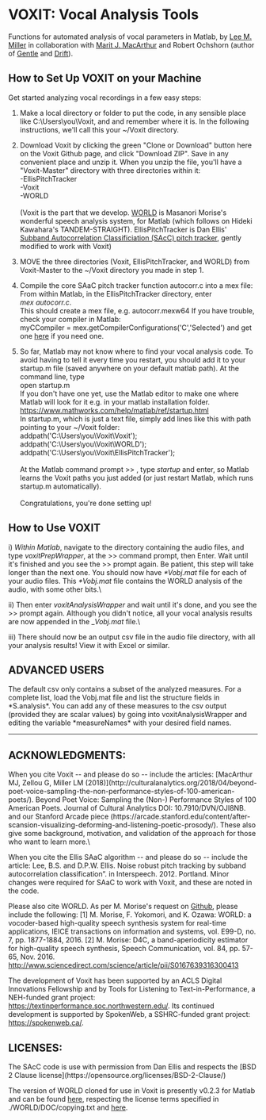 # VOXIT: Vocal Analysis Tools
Functions for automated analysis of vocal parameters in Matlab, by [Lee M. Miller](https://millerlab.faculty.ucdavis.edu/) in collaboration with [Marit J. MacArthur](https://writing.ucdavis.edu/people/mjmacart/) and Robert Ochshorn (author of [Gentle](http://lowerquality.com/gentle/) and [Drift](http://drift3.lowerquality.com)).

<h2>How to Set Up VOXIT on your Machine</h2>
Get started analyzing vocal recordings in a few easy steps:

1) Make a local directory or folder to put the code, in any sensible place like C:\Users\you\Voxit, and and remember where it is. In the following instructions, we'll call this your ~/Voxit directory.

2) Download Voxit by clicking the green "Clone or Download" button here on the Voxit Github page, and click "Download ZIP". Save in any convenient place and unzip it. When you unzip the file, you'll have a "Voxit-Master" directory with three directories within it:\
-EllisPitchTracker\
-Voxit\
-WORLD\
\
(Voxit is the part that we develop. [WORLD](http://www.kki.yamanashi.ac.jp/~mmorise/world/english/download.html) is Masanori Morise's wonderful speech analysis system, for Matlab (which follows on Hideki Kawahara's TANDEM-STRAIGHT). EllisPitchTracker is Dan Ellis' [Subband Autocorrelation Classificiation (SAcC) pitch tracker](https://github.com/dpwe/SAcC), gently modified to work with Voxit)

3) MOVE the three directories (Voxit, EllisPitchTracker, and WORLD) from Voxit-Master to the ~/Voxit directory you made in step 1.

4) Compile the core SAaC pitch tracker function autocorr.c into a mex file: From within Matlab, in the EllisPitchTracker directory, enter\
  *mex autocorr.c*.\
  This should create a mex file, e.g. autocorr.mexw64
If you have trouble, check your compiler in Matlab:\
  myCCompiler = mex.getCompilerConfigurations('C','Selected')
		and get one [here](https://www.mathworks.com/support/compilers.html) if you need one.

5) So far, Matlab may not know where to find your vocal analysis code. To avoid having to tell it every time you restart, you should add it to your startup.m file (saved anywhere on your default matlab path). At the command line, type\
  open startup.m\
If you don't have one yet, use the Matlab editor to make one where Matlab will look for it e.g. in your matlab installation folder. https://www.mathworks.com/help/matlab/ref/startup.html \
In startup.m, which is just a text file, simply add lines like this with path pointing to your ~/Voxit folder:\
addpath('C:\Users\you\Voxit\Voxit');\
addpath('C:\Users\you\Voxit\WORLD');\
addpath('C:\Users\you\Voxit\EllisPitchTracker');\
\
At the Matlab command prompt >> , type *startup* and enter, so Matlab learns the Voxit paths you just added (or just restart Matlab, which runs startup.m automatically).\
\
Congratulations, you're done setting up!  


<h2>How to Use VOXIT</h2>
<h2For each set of audio files you want to analyze:</h2>

i) *Within Matlab*, navigate to the directory containing the audio files, and type *voxitPrepWrapper*, at the >> command prompt, then Enter. Wait until it's finished and you see the >> prompt again. Be patient, this step will take longer than the next one. You should now have _*Vobj.mat_ file for each of your audio files. This _*Vobj.mat_ file contains the WORLD analysis of the audio, with some other bits.\

ii) Then enter *voxitAnalysisWrapper* and wait until it's done, and you see the >> prompt again. Although you didn't notice, all your vocal analysis results are now appended in the _*Vobj.mat* file.\

iii) There should now be an output csv file in the audio file directory, with all your analysis results! View it with Excel or similar.


<h2>ADVANCED USERS</h2>
The default csv only contains a subset of the analyzed measures. For a complete list, load the Vobj.mat file and list the structure fields in *S.analysis*. You can add any of these measures to the csv output (provided they are scalar values) by going into voxitAnalysisWrapper and editing the variable *measureNames* with your desired field names.

___________________________________________________________________
<h2>ACKNOWLEDGMENTS:</h2>
When you cite Voxit -- and please do so -- include the articles:
[MacArthur MJ, Zellou G, Miller LM (2018)](http://culturalanalytics.org/2018/04/beyond-poet-voice-sampling-the-non-performance-styles-of-100-american-poets/). Beyond Poet Voice: Sampling the (Non-) Performance Styles of 100 American Poets. Journal of Cultural Analytics DOI: 10.7910/DVN/OJI8NB. and our Stanford Arcade piece (https://arcade.stanford.edu/content/after-scansion-visualizing-deforming-and-listening-poetic-prosody/). These also give some background, motivation, and validation of the approach for those who want to learn more.\

When you cite the Ellis SAaC algorithm --  and please do so --  include the article:
Lee, B.S. and D.P.W. Ellis. Noise robust pitch tracking by subband autocorrelation classification”. in Interspeech. 2012. Portland. Minor changes were required for SAaC to work with Voxit, and these are noted in the code.

Please also cite WORLD. As per M. Morise's request on [Github](https://github.com/mmorise/World), please include the following:
[1] M. Morise, F. Yokomori, and K. Ozawa: WORLD: a vocoder-based high-quality speech synthesis system for real-time applications, IEICE transactions on information and systems, vol. E99-D, no. 7, pp. 1877-1884, 2016.
[2] M. Morise: D4C, a band-aperiodicity estimator for high-quality speech synthesis, Speech Communication, vol. 84, pp. 57-65, Nov. 2016. http://www.sciencedirect.com/science/article/pii/S0167639316300413

The development of Voxit has been supported by an ACLS Digital Innovations Fellowship and by Tools for Listening to Text-in-Performance, a NEH-funded grant project: https://textinperformance.soc.northwestern.edu/. Its continued development is supported by SpokenWeb, a SSHRC-funded grant project: https://spokenweb.ca/.

<h2>LICENSES:</h2>
The SAcC code is use with permission from Dan Ellis and respects the [BSD 2 Clause license](https://opensource.org/licenses/BSD-2-Clause/)

The version of WORLD cloned for use in Voxit is presently v0.2.3 for Matlab and can be found [here](http://www.kki.yamanashi.ac.jp/~mmorise/world/english/download.html), respecting the license terms specified in ./WORLD/DOC/copying.txt and [here](https://github.com/mmorise/World/blob/master/LICENSE.txt).  


